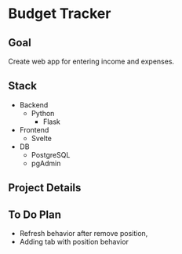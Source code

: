 # Budget Tracker

## Goal
Create web app for entering income and expenses.


## Stack
- Backend
    - Python
        - Flask
- Frontend
    - Svelte
- DB
    - PostgreSQL
    - pgAdmin

## Project Details



## To Do Plan
- Refresh behavior after remove position,
- Adding tab with position behavior
